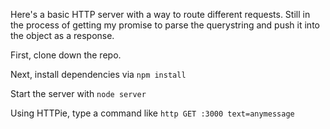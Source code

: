 Here's a basic HTTP server with a way to route different requests. Still in the process of getting my promise to parse the querystring and push it into the object as a response.

First, clone down the repo.

Next, install dependencies via `npm install`

Start the server with `node server`

Using HTTPie, type a command like `http GET :3000 text=anymessage`
